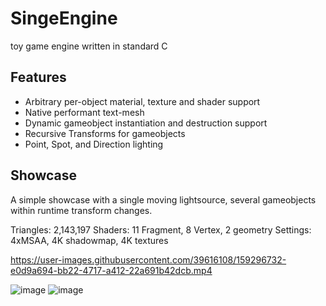 # SingeEngine
toy game engine written in standard C

## Features
- Arbitrary per-object material, texture and shader support
- Native performant text-mesh
- Dynamic gameobject instantiation and destruction support
- Recursive Transforms for gameobjects
- Point, Spot, and Direction lighting

## Showcase
A simple showcase with a single moving lightsource, several gameobjects within runtime transform changes.  

Triangles: 2,143,197
Shaders: 11 Fragment, 8 Vertex, 2 geometry
Settings: 4xMSAA, 4K shadowmap, 4K textures



https://user-images.githubusercontent.com/39616108/159296732-e0d9a694-bb22-4717-a412-22a691b42dcb.mp4

![image](https://user-images.githubusercontent.com/39616108/159296987-42546536-40b3-41cf-acda-6c8fcd6a2976.png)
![image](https://user-images.githubusercontent.com/39616108/159297552-cc77f63e-3e28-4855-aab3-7a7d63726c62.png)
